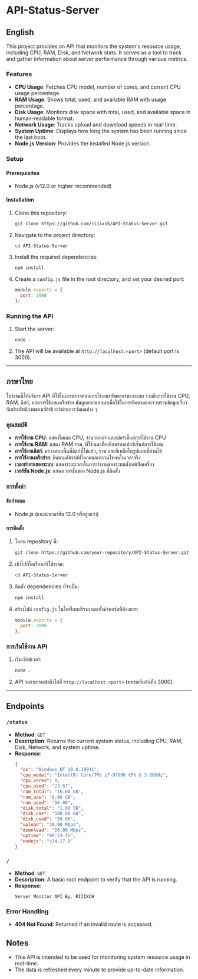 # API-Status-Server

## English

This project provides an API that monitors the system's resource usage, including CPU, RAM, Disk, and Network stats. It serves as a tool to track and gather information about server performance through various metrics.

### Features

- **CPU Usage**: Fetches CPU model, number of cores, and current CPU usage percentage.
- **RAM Usage**: Shows total, used, and available RAM with usage percentage.
- **Disk Usage**: Monitors disk space with total, used, and available space in human-readable format.
- **Network Usage**: Tracks upload and download speeds in real-time.
- **System Uptime**: Displays how long the system has been running since the last boot.
- **Node.js Version**: Provides the installed Node.js version.

### Setup

#### Prerequisites

- Node.js (v12.0 or higher recommended)

#### Installation

1. Clone this repository:
   ```bash
   git clone https://github.com/riiixch/API-Status-Server.git
   ```

2. Navigate to the project directory:
   ```bash
   cd API-Status-Server
   ```

3. Install the required dependencies:
   ```bash
   npm install
   ```

4. Create a `config.js` file in the root directory, and set your desired port:
   ```js
   module.exports = {
     port: 3000
   };
   ```

### Running the API

1. Start the server:
   ```bash
   node .
   ```

2. The API will be available at `http://localhost:<port>` (default port is 3000).

---

## ภาษาไทย

โปรเจคนี้ให้บริการ API ที่ใช้ในการตรวจสอบการใช้งานทรัพยากรของระบบ รวมถึงการใช้งาน CPU, RAM, ดิสก์, และการใช้งานเครือข่าย มันถูกออกแบบมาเพื่อใช้ในการติดตามและรวบรวมข้อมูลเกี่ยวกับประสิทธิภาพของเซิร์ฟเวอร์ผ่านการวัดผลต่าง ๆ

### คุณสมบัติ

- **การใช้งาน CPU**: แสดงโมเดล CPU, จำนวนคอร์ และเปอร์เซ็นต์การใช้งาน CPU
- **การใช้งาน RAM**: แสดง RAM รวม, ที่ใช้ และที่เหลือพร้อมเปอร์เซ็นต์การใช้งาน
- **การใช้งานดิสก์**: ตรวจสอบพื้นที่ดิสก์ที่ใช้แล้ว, รวม และที่เหลือในรูปแบบที่อ่านได้
- **การใช้งานเครือข่าย**: ติดตามอัตราอัปโหลดและดาวน์โหลดในเวลาจริง
- **เวลาทำงานของระบบ**: แสดงระยะเวลาในการทำงานของระบบตั้งแต่เปิดเครื่อง
- **เวอร์ชัน Node.js**: แสดงเวอร์ชันของ Node.js ที่ติดตั้ง

### การตั้งค่า

#### ข้อกำหนด

- Node.js (แนะนำเวอร์ชัน 12.0 หรือสูงกว่า)

#### การติดตั้ง

1. โคลน repository นี้:
   ```bash
   git clone https://github.com/your-repository/API-Status-Server.git
   ```

2. เข้าไปที่ไดเร็กทอรีโปรเจค:
   ```bash
   cd API-Status-Server
   ```

3. ติดตั้ง dependencies ที่จำเป็น:
   ```bash
   npm install
   ```

4. สร้างไฟล์ `config.js` ในไดเร็กทอรีราก และตั้งค่าพอร์ตที่ต้องการ:
   ```js
   module.exports = {
     port: 3000
   };
   ```

### การเริ่มใช้งาน API

1. เริ่มเซิร์ฟเวอร์:
   ```bash
   node .
   ```

2. API จะสามารถเข้าถึงได้ที่ `http://localhost:<port>` (พอร์ตเริ่มต้นคือ 3000).

---

## Endpoints

### `/status`

- **Method**: `GET`
- **Description**: Returns the current system status, including CPU, RAM, Disk, Network, and system uptime.
- **Response**:
   ```json
   {
     "os": "Windows_NT 10.0.19041",
     "cpu_model": "Intel(R) Core(TM) i7-9700K CPU @ 3.60GHz",
     "cpu_cores": 8,
     "cpu_used": "23.67",
     "ram_total": "16.00 GB",
     "ram_use": "8.00 GB",
     "ram_used": "50.00",
     "disk_total": "1.00 TB",
     "disk_use": "500.00 GB",
     "disk_used": "50.00",
     "upload": "10.00 Mbps",
     "download": "50.00 Mbps",
     "uptime": "00:23:15",
     "nodejs": "v14.17.0"
   }
   ```

### `/`

- **Method**: `GET`
- **Description**: A basic root endpoint to verify that the API is running.
- **Response**:
   ```text
   Server Monitor API By. RIIIXCH
   ```

### Error Handling

- **404 Not Found**: Returned if an invalid route is accessed.

## Notes

- This API is intended to be used for monitoring system resource usage in real-time.
- The data is refreshed every minute to provide up-to-date information.
